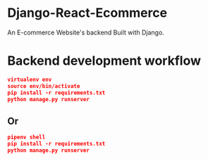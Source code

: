 # Django-React-Ecommerce

An E-commerce Website's backend Built with Django.

# Backend development workflow

```json
virtualenv env
source env/bin/activate
pip install -r requirements.txt
python manage.py runserver
```
## Or

```json
pipenv shell
pip install -r requirements.txt
python manage.py runserver
```
